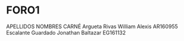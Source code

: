 # FORO1
APELLIDOS	NOMBRES	CARNÉ
Argueta Rivas	William Alexis	AR160955
Escalante Guardado	Jonathan Baltazar	EG161132
